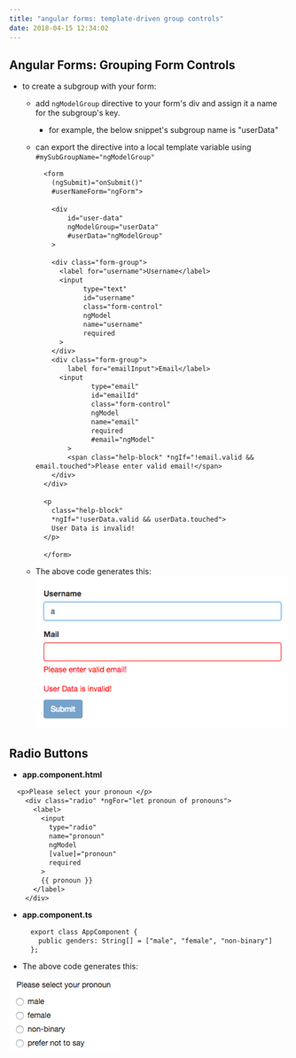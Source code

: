 ```yaml
---
title: "angular forms: template-driven group controls"
date: 2018-04-15 12:34:02
---
```


## Angular Forms: Grouping Form Controls
- to create a subgroup with your form:
  - add `ngModelGroup` directive to your form's div and assign it a name for the subgroup's key.
    - for example, the below snippet's subgroup name is "userData"

  - can export the directive into a local template variable using `#mySubGroupName="ngModelGroup"`

    ```
      <form 
        (ngSubmit)="onSubmit()" 
        #userNameForm="ngForm">
        
        <div
            id="user-data"
            ngModelGroup="userData"
            #userData="ngModelGroup"
        >
    
        <div class="form-group">
          <label for="username">Username</label>
          <input
                type="text"
                id="username"
                class="form-control"
                ngModel
                name="username"
                required
          >
        </div>
        <div class="form-group">
            label for="emailInput">Email</label>
          <input 
                  type="email"
                  id="emailId"
                  class="form-control"
                  ngModel
                  name="email"
                  required
                  #email="ngModel"
            >
            <span class="help-block" *ngIf="!email.valid && email.touched">Please enter valid email!</span>
        </div>
      </div>

      <p
        class="help-block"
        *ngIf="!userData.valid && userData.touched">
        User Data is invalid!
      </p>

      </form>
    ```


  - The above code generates this: 
![sample image](../images/group-form-validation.png)


## Radio Buttons

- **app.component.html**
```
  <p>Please select your pronoun </p>
    <div class="radio" *ngFor="let pronoun of pronouns">
      <label>
        <input
          type="radio"
          name="pronoun"
          ngModel
          [value]="pronoun"
          required
        >
        {{ pronoun }}
      </label>
    </div>
```

- **app.component.ts**
  ```
    export class AppComponent {
      public genders: String[] = ["male", "female", "non-binary"]
    };
  ```


- The above code generates this: 

![sample image](../images/radio-button-pronouns-options.png)

